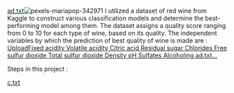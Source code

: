 [ad.txt](https://github.com/mrpaul017/Wine_quality_prediction/files/15208196/ad.txt)![pexels-mariapop-342971](https://github.com/mrpaul017/Wine_quality_prediction/assets/145193843/8e351c0c-98d5-46a0-887d-229d17781a68) 
I utilized a dataset of red wine from Kaggle to construct various classification models and determine the best-performing model among them. The dataset assigns a quality score ranging from 0 to 10 for each type of wine, based on its quality.
The independent variables by which the prediction of best quality of wine is made are :
[UploadFixed acidity
Volatile acidity
Citric acid
Residual sugar
Chlorides
Free sulfur dioxide
Total sulfur dioxide
Density
pH
Sulfates
Alcoholing ad.txt…]()

Steps in this project :

[c.txt](https://github.com/mrpaul017/Wine_quality_prediction/files/15208199/c.txt)
